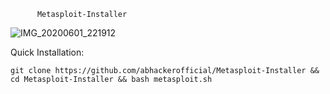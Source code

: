           Metasploit-Installer
![IMG_20200601_221912](https://user-images.githubusercontent.com/63346676/83432120-05393780-a456-11ea-9cf9-f3c265033110.jpg)


Quick Installation:
```
git clone https://github.com/abhackerofficial/Metasploit-Installer && cd Metasploit-Installer && bash metasploit.sh
```
